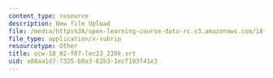 ```yaml
---
content_type: resource
description: New file Upload
file: /media/https%3A/open-learning-course-data-rc.s3.amazonaws.com/18-02sc-multivariable-calculus-fall-2010/a08aa1d77325b0a362b31ecf193f41e3_ocw-18_02-f07-lec23_220k.srt
file_type: application/x-subrip
resourcetype: Other
title: ocw-18_02-f07-lec23_220k.srt
uid: a08aa1d7-7325-b0a3-62b3-1ecf193f41e3
---
```

